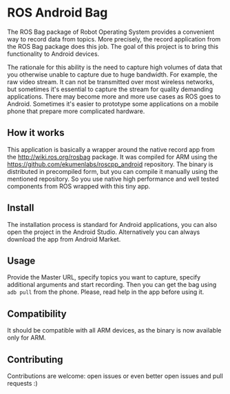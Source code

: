 # ROS Android Bag
The ROS Bag package of Robot Operating System provides a convenient way to record data
from topics. More precisely, the record application from the ROS Bag package does this
job. The goal of this project is to bring this functionality to Android devices.

The rationale for this ability is the need to capture high volumes of data that you
otherwise unable to capture due to huge bandwidth. For example, the raw video stream. It
can not be transmitted over most wireless networks, but sometimes it's essential to
capture the stream for quality demanding applications. There may become more and more
use cases as ROS goes to Android. Sometimes it's easier to prototype some applications
on a mobile phone that prepare more complicated hardware.

## How it works
This application is basically a wrapper around the native record app from the
<http://wiki.ros.org/rosbag> package. It was compiled for ARM using the
<https://github.com/ekumenlabs/roscpp_android> repository. The binary is distributed in
precompiled form, but you can compile it manually using the mentioned repository. So you
use native high performance and well tested components from ROS wrapped with this tiny app.

## Install
The installation process is standard for Android applications, you can also open the
project in the Android Studio. Alternatively you can always download the app from
Android Market.

## Usage
Provide the Master URL, specify topics you want to capture, specify additional arguments
and start recording. Then you can get the bag using `adb pull` from the phone. Please,
read help in the app before using it.

## Compatibility
It should be compatible with all ARM devices, as the binary is now available only for ARM.

## Contributing
Contributions are welcome: open issues or even better open issues and pull requests :)